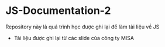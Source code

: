 # JS-Documentation-2
Repository này là quá trình học được ghi lại để làm tài liệu về JS
- Tài liệu được ghi lại từ các slide của công ty MISA
